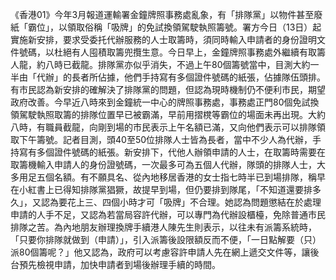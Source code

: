 《香港01》今年3月報道運輸署金鐘牌照事務處亂象，有「排隊黨」以物件甚至廢紙「霸位」，以領取俗稱「吸牌」的免試換領駕駛執照籌號。署方今日（13日）起實施新安排，要求受委托代辦服務的人士取籌時，須同時輸入申請者的身份證明文件號碼，以杜絕有人囤積取籌兜攬生意。今日早上，金鐘牌照事務處外繼續有取籌人龍，約八時已截龍。排隊黨亦似乎消失，不過上午80個籌號當中，目測大約一半由「代辦」的長者所佔據，他們手持寫有多個證件號碼的紙張，佔據隊伍頭排。有市民認為新安排的確解決了排隊黨的問題，但認為現時機制仍不便利市民，期望政府改善。今早近八時來到金鐘統一中心的牌照事務處，事務處正門80個免試換領駕駛執照取籌的排隊位置早已被霸滿，早前用摺櫈等霸位的場面未再出現。大約八時，有職員截龍，向剛到場的市民表示上午名額已滿，又向他們表示可以排隊領取下午籌號。記者目測，頭40至50位排隊人士皆為長者，當中不少人為代辦，手持寫有多個證件號碼的紙張。新安排下，代他人辦領申請的人士，在取籌時需要在取籌機輸入申請人的身份證號碼，一次最多可為五個人代辦，隊頭的排隊人士，大多用足五個名額。有不願具名、從內地移居香港的女士指七時半已到場排隊，稱早在小紅書上已得知排隊黨猖獗，故提早到場，但仍要排到隊尾，「不知道還要排多久」，又認為要花上三、四個小時才可「吸牌」不合理。她認為問題懲結在於處理申請的人手不足，又認為若當局容許代辦，可以專門為代辦設櫃檯，免除普通市民排隊之苦。為內地朋友辦理換牌手續港人陳先生則表示，以往未有派籌系統時，「只要你排隊就做到（申請）」，引入派籌後設限額反而不便，「一日點解要（只）派80個籌呢？」他又認為，政府可以考慮容許申請人先在網上遞交文件等，讓後台預先檢視申請，加快申請者到場後辦理手續的時間。